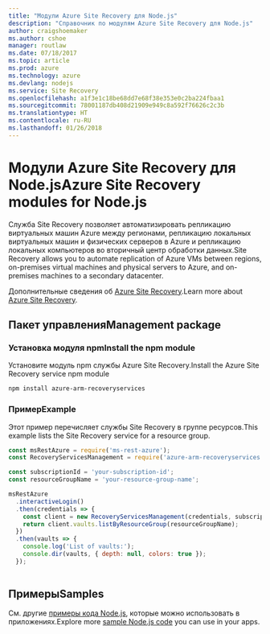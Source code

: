 ```yaml
---
title: "Модули Azure Site Recovery для Node.js"
description: "Справочник по модулям Azure Site Recovery для Node.js"
author: craigshoemaker
ms.author: cshoe
manager: routlaw
ms.date: 07/18/2017
ms.topic: article
ms.prod: azure
ms.technology: azure
ms.devlang: nodejs
ms.service: Site Recovery
ms.openlocfilehash: a1f3e1c18be68dd7e68f38e353e0c2ba224fbaa1
ms.sourcegitcommit: 78001187db408d21909e949c8a592f76626c2c3b
ms.translationtype: HT
ms.contentlocale: ru-RU
ms.lasthandoff: 01/26/2018
---
```

# <a name="azure-site-recovery-modules-for-nodejs"></a><span data-ttu-id="2d9a6-103">Модули Azure Site Recovery для Node.js</span><span class="sxs-lookup"><span data-stu-id="2d9a6-103">Azure Site Recovery modules for Node.js</span></span>

<span data-ttu-id="2d9a6-104">Служба Site Recovery позволяет автоматизировать репликацию виртуальных машин Azure между регионами, репликацию локальных виртуальных машин и физических серверов в Azure и репликацию локальных компьютеров во вторичный центр обработки данных.</span><span class="sxs-lookup"><span data-stu-id="2d9a6-104">Site Recovery allows you to automate replication of Azure VMs between regions, on-premises virtual machines and physical servers to Azure, and on-premises machines to a secondary datacenter.</span></span>

<span data-ttu-id="2d9a6-105">Дополнительные сведения об [Azure Site Recovery](https://docs.microsoft.com/azure/site-recovery/site-recovery-overview).</span><span class="sxs-lookup"><span data-stu-id="2d9a6-105">Learn more about [Azure Site Recovery](https://docs.microsoft.com/azure/site-recovery/site-recovery-overview).</span></span>

## <a name="management-package"></a><span data-ttu-id="2d9a6-106">Пакет управления</span><span class="sxs-lookup"><span data-stu-id="2d9a6-106">Management package</span></span>

### <a name="install-the-npm-module"></a><span data-ttu-id="2d9a6-107">Установка модуля npm</span><span class="sxs-lookup"><span data-stu-id="2d9a6-107">Install the npm module</span></span>

<span data-ttu-id="2d9a6-108">Установите модуль npm службы Azure Site Recovery.</span><span class="sxs-lookup"><span data-stu-id="2d9a6-108">Install the Azure Site Recovery service npm module</span></span>

```bash
npm install azure-arm-recoveryservices
```

### <a name="example"></a><span data-ttu-id="2d9a6-109">Пример</span><span class="sxs-lookup"><span data-stu-id="2d9a6-109">Example</span></span>

<span data-ttu-id="2d9a6-110">Этот пример перечисляет службы Site Recovery в группе ресурсов.</span><span class="sxs-lookup"><span data-stu-id="2d9a6-110">This example lists the Site Recovery service for a resource group.</span></span>

```javascript
const msRestAzure = require('ms-rest-azure');
const RecoveryServicesManagement = require('azure-arm-recoveryservices');

const subscriptionId = 'your-subscription-id';
const resourceGroupName = 'your-resource-group-name';

msRestAzure
  .interactiveLogin()
  .then(credentials => {
    const client = new RecoveryServicesManagement(credentials, subscriptionId);
    return client.vaults.listByResourceGroup(resourceGroupName);
  })
  .then(vaults => {
    console.log('List of vaults:');
    console.dir(vaults, { depth: null, colors: true });
  });
  
```

## <a name="samples"></a><span data-ttu-id="2d9a6-111">Примеры</span><span class="sxs-lookup"><span data-stu-id="2d9a6-111">Samples</span></span>

<span data-ttu-id="2d9a6-112">См. другие [примеры кода Node.js](https://azure.microsoft.com/resources/samples/?platform=nodejs), которые можно использовать в приложениях.</span><span class="sxs-lookup"><span data-stu-id="2d9a6-112">Explore more [sample Node.js code](https://azure.microsoft.com/resources/samples/?platform=nodejs) you can use in your apps.</span></span>
